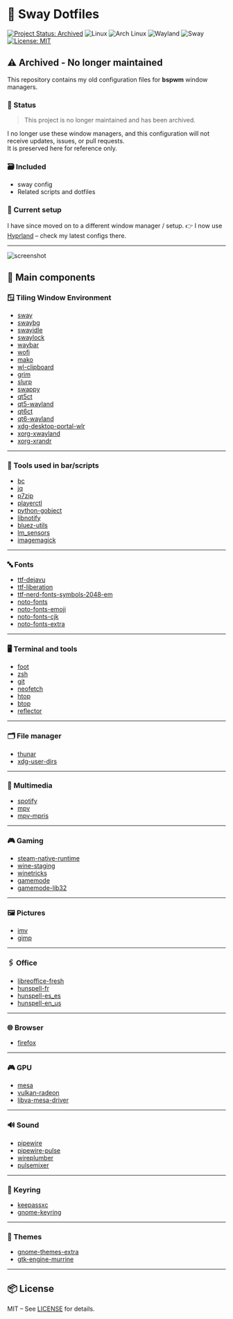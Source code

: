 # 🧩 Sway Dotfiles

[![Project Status: Archived](https://img.shields.io/badge/status-archived-lightgrey?style=flat-square)](https://github.com/joan31/dotfiles-sway)
![Linux](https://img.shields.io/badge/OS-Linux-black?style=flat-square&logo=linux&logoColor=white)
![Arch Linux](https://img.shields.io/badge/Distro-Arch-blue?style=flat-square&logo=arch-linux)
![Wayland](https://img.shields.io/badge/Display%20Server-Wayland-yellow?style=flat-square&logo=wayland)
![Sway](https://img.shields.io/badge/WM-Sway-cyan?style=flat-square&logo=sway)
[![License: MIT](https://img.shields.io/badge/License-MIT-green?style=flat-square&logo=open-source-initiative)](LICENSE)

## ⚠️ Archived - No longer maintained

This repository contains my old configuration files for **bspwm** window managers.

### 🚫 Status

> This project is no longer maintained and has been archived.

I no longer use these window managers, and this configuration will not receive updates, issues, or pull requests.  
It is preserved here for reference only.

### 🗃️ Included

- sway config
- Related scripts and dotfiles

### 🧭 Current setup

I have since moved on to a different window manager / setup.
👉 I now use [Hyprland](https://github.com/joan31/dotfiles-hyprland) – check my latest configs there.

---

![screenshot](https://raw.githubusercontent.com/joan31/dotfiles-sway/main/assets/dotfiles-sway.png)

## 🧰 Main components

### 🪟 Tiling Window Environment

- [sway](https://github.com/swaywm/sway)
- [swaybg](https://github.com/swaywm/swaybg)
- [swayidle](https://github.com/swaywm/swayidle)
- [swaylock](https://github.com/swaywm/swaylock)
- [waybar](https://github.com/Alexays/Waybar)
- [wofi](https://hg.sr.ht/~scoopta/wofi)
- [mako](https://github.com/emersion/mako)
- [wl-clipboard](https://github.com/bugaevc/wl-clipboard)
- [grim](https://git.sr.ht/~emersion/grim)
- [slurp](https://github.com/emersion/slurp)
- [swappy](https://github.com/jtheoof/swappy)
- [qt5ct](https://github.com/lxqt/qt5ct)
- [qt5-wayland](https://wiki.qt.io/QtWayland)
- [qt6ct](https://github.com/trialuser02/qt6ct)
- [qt6-wayland](https://wiki.qt.io/QtWayland)
- [xdg-desktop-portal-wlr](https://github.com/emersion/xdg-desktop-portal-wlr)
- [xorg-xwayland](https://archlinux.org/packages/extra/x86_64/xorg-xwayland/)
- [xorg-xrandr](https://archlinux.org/packages/extra/x86_64/xorg-xrandr/)

---

### 🧪 Tools used in bar/scripts

- [bc](https://www.gnu.org/software/bc/)
- [jq](https://stedolan.github.io/jq/)
- [p7zip](https://sourceforge.net/projects/p7zip/)
- [playerctl](https://github.com/altdesktop/playerctl)
- [python-gobject](https://pygobject.readthedocs.io/)
- [libnotify](https://developer.gnome.org/libnotify/)
- [bluez-utils](https://archlinux.org/packages/extra/x86_64/bluez-utils/)
- [lm_sensors](https://github.com/lm-sensors/lm-sensors)
- [imagemagick](https://imagemagick.org/)

---

### 🔤 Fonts

- [ttf-dejavu](https://dejavu-fonts.github.io/)
- [ttf-liberation](https://fedoraproject.org/wiki/Liberation_fonts)
- [ttf-nerd-fonts-symbols-2048-em](https://github.com/ryanoasis/nerd-fonts)
- [noto-fonts](https://www.google.com/get/noto/)
- [noto-fonts-emoji](https://www.google.com/get/noto/#emoji-zsye)
- [noto-fonts-cjk](https://www.google.com/get/noto/#cjk)
- [noto-fonts-extra](https://archlinux.org/packages/extra/any/noto-fonts-extra/)

---

### 🖥️ Terminal and tools

- [foot](https://codeberg.org/dnkl/foot)
- [zsh](https://www.zsh.org/)
- [git](https://git-scm.com/)
- [neofetch](https://github.com/dylanaraps/neofetch)
- [htop](https://htop.dev/)
- [btop](https://github.com/aristocratos/btop)
- [reflector](https://wiki.archlinux.org/title/Reflector)

---

### 🗂️ File manager

- [thunar](https://docs.xfce.org/xfce/thunar/start)
- [xdg-user-dirs](https://freedesktop.org/wiki/Software/xdg-user-dirs/)

---

### 🎵 Multimedia

- [spotify](https://snapcraft.io/spotify)
- [mpv](https://mpv.io/)
- [mpv-mpris](https://github.com/hoyon/mpv-mpris)

---

### 🎮 Gaming

- [steam-native-runtime](https://wiki.archlinux.org/title/Steam)
- [wine-staging](https://wiki.winehq.org/Wine-Staging)
- [winetricks](https://wiki.winehq.org/Winetricks)
- [gamemode](https://github.com/FeralInteractive/gamemode)
- [gamemode-lib32](https://archlinux.org/packages/multilib/x86_64/lib32-gamemode/)

---

### 🖼️ Pictures

- [imv](https://sr.ht/~exec64/imv/)
- [gimp](https://www.gimp.org/)

---

### 🖇️ Office

- [libreoffice-fresh](https://www.libreoffice.org/)
- [hunspell-fr](https://hunspell.github.io/)
- [hunspell-es_es](https://hunspell.github.io/)
- [hunspell-en_us](https://hunspell.github.io/)

---

### 🌐 Browser

- [firefox](https://www.mozilla.org/firefox/)

---

### 🎮 GPU

- [mesa](https://docs.mesa3d.org/)
- [vulkan-radeon](https://docs.mesa3d.org/drivers/radeonsi.html)
- [libva-mesa-driver](https://wiki.archlinux.org/title/Hardware_video_acceleration)

---

### 🔊 Sound

- [pipewire](https://pipewire.org/)
- [pipewire-pulse](https://archlinux.org/packages/extra/x86_64/pipewire-pulse/)
- [wireplumber](https://pipewire.pages.freedesktop.org/wireplumber/)
- [pulsemixer](https://github.com/GeorgeFilipkin/pulsemixer)

---

### 🔐 Keyring

- [keepassxc](https://keepassxc.org/)
- [gnome-keyring](https://wiki.gnome.org/Projects/GnomeKeyring)

---

### 🎨 Themes

- [gnome-themes-extra](https://archlinux.org/packages/extra/any/gnome-themes-extra/)
- [gtk-engine-murrine](https://archlinux.org/packages/community/x86_64/gtk-engine-murrine/)

---

## 📦 License

MIT – See [LICENSE](LICENSE) for details.
